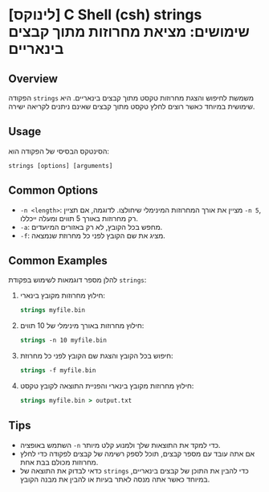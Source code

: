 # [לינוקס] C Shell (csh) strings שימושים: מציאת מחרוזות מתוך קבצים בינאריים

## Overview
הפקודה `strings` משמשת לחיפוש והצגת מחרוזות טקסט מתוך קבצים בינאריים. היא שימושית במיוחד כאשר רוצים לחלץ טקסט מתוך קבצים שאינם ניתנים לקריאה ישירה.

## Usage
הסינטקס הבסיסי של הפקודה הוא:
```
strings [options] [arguments]
```

## Common Options
- `-n <length>`: מציין את אורך המחרוזות המינימלי שיחולצו. לדוגמה, אם תציין `-n 5`, רק מחרוזות באורך 5 תווים ומעלה ייכללו.
- `-a`: מחפש בכל הקובץ, לא רק באזורים המיועדים.
- `-f`: מציג את שם הקובץ לפני כל מחרוזת שנמצאה.

## Common Examples
להלן מספר דוגמאות לשימוש בפקודת `strings`:

1. חילוץ מחרוזות מקובץ בינארי:
   ```csh
   strings myfile.bin
   ```

2. חילוץ מחרוזות באורך מינימלי של 10 תווים:
   ```csh
   strings -n 10 myfile.bin
   ```

3. חיפוש בכל הקובץ והצגת שם הקובץ לפני כל מחרוזת:
   ```csh
   strings -f myfile.bin
   ```

4. חילוץ מחרוזות מקובץ בינארי והפניית התוצאה לקובץ טקסט:
   ```csh
   strings myfile.bin > output.txt
   ```

## Tips
- השתמש באופציה `-n` כדי למקד את התוצאות שלך ולמנוע קלט מיותר.
- אם אתה עובד עם מספר קבצים, תוכל לספק רשימה של קבצים לפקודה כדי לחלץ מחרוזות מכולם בבת אחת.
- כדאי לבדוק את התוצאה של `strings` כדי להבין את התוכן של קבצים בינאריים, במיוחד כאשר אתה מנסה לאתר בעיות או להבין את מבנה הקובץ.